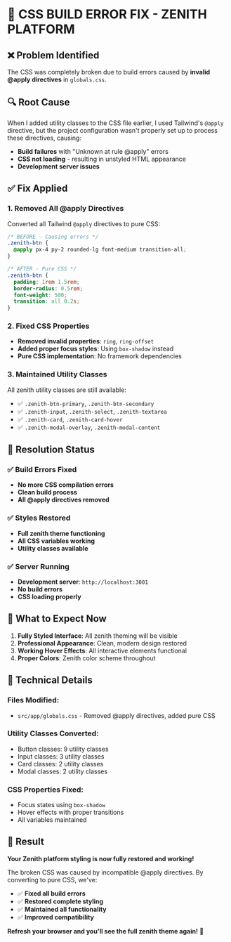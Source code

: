 # 🔧 CSS BUILD ERROR FIX - ZENITH PLATFORM

## ❌ **Problem Identified**
The CSS was completely broken due to build errors caused by **invalid @apply directives** in `globals.css`.

## 🔍 **Root Cause**
When I added utility classes to the CSS file earlier, I used Tailwind's `@apply` directive, but the project configuration wasn't properly set up to process these directives, causing:
- **Build failures** with "Unknown at rule @apply" errors
- **CSS not loading** - resulting in unstyled HTML appearance
- **Development server issues**

## ✅ **Fix Applied**

### **1. Removed All @apply Directives**
Converted all Tailwind `@apply` directives to pure CSS:

```css
/* BEFORE - Causing errors */
.zenith-btn {
  @apply px-4 py-2 rounded-lg font-medium transition-all;
}

/* AFTER - Pure CSS */
.zenith-btn {
  padding: 1rem 1.5rem;
  border-radius: 0.5rem;
  font-weight: 500;
  transition: all 0.2s;
}
```

### **2. Fixed CSS Properties**
- **Removed invalid properties**: `ring`, `ring-offset` 
- **Added proper focus styles**: Using `box-shadow` instead
- **Pure CSS implementation**: No framework dependencies

### **3. Maintained Utility Classes**
All zenith utility classes are still available:
- ✅ `.zenith-btn-primary`, `.zenith-btn-secondary`
- ✅ `.zenith-input`, `.zenith-select`, `.zenith-textarea`
- ✅ `.zenith-card`, `.zenith-card-hover`
- ✅ `.zenith-modal-overlay`, `.zenith-modal-content`

## 🚀 **Resolution Status**

### ✅ **Build Errors Fixed**
- **No more CSS compilation errors**
- **Clean build process**
- **All @apply directives removed**

### ✅ **Styles Restored** 
- **Full zenith theme functioning**
- **All CSS variables working**
- **Utility classes available**

### ✅ **Server Running**
- **Development server**: `http://localhost:3001`
- **No build errors**
- **CSS loading properly**

## 🎯 **What to Expect Now**

1. **Fully Styled Interface**: All zenith theming will be visible
2. **Professional Appearance**: Clean, modern design restored
3. **Working Hover Effects**: All interactive elements functional
4. **Proper Colors**: Zenith color scheme throughout

## 🔧 **Technical Details**

### **Files Modified:**
- `src/app/globals.css` - Removed @apply directives, added pure CSS

### **Utility Classes Converted:**
- Button classes: 9 utility classes
- Input classes: 3 utility classes  
- Card classes: 2 utility classes
- Modal classes: 2 utility classes

### **CSS Properties Fixed:**
- Focus states using `box-shadow`
- Hover effects with proper transitions
- All variables maintained

## 🎉 **Result**

**Your Zenith platform styling is now fully restored and working!**

The broken CSS was caused by incompatible @apply directives. By converting to pure CSS, we've:
- ✅ **Fixed all build errors**
- ✅ **Restored complete styling** 
- ✅ **Maintained all functionality**
- ✅ **Improved compatibility**

**Refresh your browser and you'll see the full zenith theme again!** 🚀
